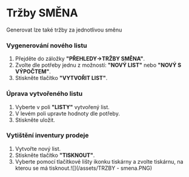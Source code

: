# Tržby SMĚNA

Generovat lze také tržby za jednotlivou směnu

### Vygenerování nového listu

1. Přejděte do záložky **"PŘEHLEDY-&gt;TRŽBY SMĚNA"**.
2. Zvolte dle potřeby jednu z možností: **"NOVÝ LIST"** nebo **"NOVÝ S VÝPOČTEM"**.
3. Stiskněte tlačítko **"VYTVOŘIT LIST"**.

### Úprava vytvořeného listu

1. Vyberte v poli **"LISTY"** vytvořený list.
2. V levém poli upravte hodnoty dle potřeby.
3. Stiskněte uložit.

### Vytištění inventury prodeje

1. Vytvořte nový list.
2. Stiskněte tlačítko **"TISKNOUT"**.
3. Vyberte pomocí tlačítkové lišty ikonku tiskárny a zvolte tiskárnu, na kterou se má tisknout.![](/assets/TRZBY - smena.PNG)



